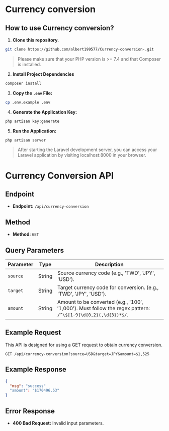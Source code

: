 # Currency conversion 

## How to use Currency conversion?
1. **Clone this repository.**
```bash
git clone https://github.com/albert199577/Currency-conversion-.git
```
> Please make sure that your PHP version is >= 7.4 and that Composer is installed.

2. **Install Project Dependencies**
```bash
composer install
```
3. **Copy the `.env` File:**
```bash
cp .env.example .env
```
4. **Generate the Application Key:**
```bash
php artisan key:generate
```
5. **Run the Application:**
```bash
php artisan server
```
> After starting the Laravel development server, you can access your Laravel application by visiting localhost:8000 in your browser.
# Currency Conversion API

## Endpoint

- **Endpoint:** `/api/currency-conversion`

## Method

- **Method:** `GET`

## Query Parameters

| Parameter | Type     | Description                                         |
|-----------|----------|-----------------------------------------------------|
| `source`  | String   | Source currency code (e.g., 'TWD', 'JPY', 'USD').   |
| `target`  | String   | Target currency code for conversion. (e.g., 'TWD', 'JPY', 'USD').                   |
| `amount`  | String   | Amount to be converted (e.g., '$100', '$1,000'). Must follow the regex pattern: `/^\$[1-9]\d{0,2}(,\d{3})*$/`. |

## Example Request

This API is designed for using a GET request to obtain currency conversion.

`GET /api/currency-conversion?source=USD&target=JPY&amount=$1,525`

## Example Response

```json
{
  "msg": "success"
  "amount": "$170496.53"
}
```

## Error Response

- **400 Bad Request:** Invalid input parameters.
